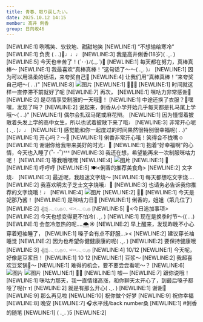 ```yaml
---
title: 青春、取り戻したい。
date: 2025.10.12 14:15
member: 高井 俐香
group: 日向坂46
---
```


[NEWLINE:1]
咧嘴笑、软软地、甜甜地笑
[NEWLINE:1]
“不想输给寒冷”
[NEWLINE:1]
负责 ( . .)🎠♩♩♩
[NEWLINE:3]
我是高井俐香(18岁)( .ˬ. )
[NEWLINE:5]
今天也辛苦了！(´･･)ﾉ(._.`)🍵
[NEWLINE:1]
每天都在努力，真棒真棒〜
[NEWLINE:1]
我最喜欢“真棒真棒！”这句话了〜〜( .ˬ. )♩
[NEWLINE:1]
因为可以用温柔的话语，来夸奖自己💞
[NEWLINE:4]
让我们用“真棒真棒！”来夸奖自己吧〜( . .)"
[NEWLINE:8]
![图片](https://cdn.hinatazaka46.com/files/14/diary/official/member/moblog/202510/mobxmNZMq.jpg)
[NEWLINE:1]
📸📸📸
[NEWLINE:1]
时间就这样一直停滞不前就好了呢
[NEWLINE:7]
再次，
[NEWLINE:1]
咪咕力非常感谢💞
[NEWLINE:2]
是尽情享受制服的一天哦🏫！
[NEWLINE:1]
中途还换了衣服？💭嘿嘿，发现了吗？
[NEWLINE:2]
说起来，俐香从小学开始几乎每天都是扎马尾上学哦〜( . .)"
[NEWLINE:1]
偶尔会扎双马尾或麻花辫。
[NEWLINE:1]
因为憧憬着披散着头发上学的高中女生，所以也试着披散下来了哦♩
[NEWLINE:3]
非常开心呢( .ˬ. )♩♩
[NEWLINE:1]
感觉能和你一起度过的时间果然很特别很幸福呢( . .)"
[NEWLINE:1]
开心吗？〜🌸
[NEWLINE:1]
俐香非常开心哦！笑得合不拢嘴☺️
[NEWLINE:1]
谢谢你给我带来美好的时光♩💞
[NEWLINE:1]
抱着“好幸福啊”的心情，今天也入睡了(՞- -՞)ᶻᶻᶻ
[NEWLINE:3]
我还在想，希望能再来一次制服咪咕力呢！
[NEWLINE:1]
等我哦嘿嘿
[NEWLINE:4]
![图片](https://cdn.hinatazaka46.com/files/14/diary/official/member/moblog/202510/mobK1uS8v.jpg)
[NEWLINE:1]
📸
[NEWLINE:1]
呼呼呼
[NEWLINE:5]
🍽️<俐香的推荐美食角>
[NEWLINE:2]
文字烧♩
[NEWLINE:3]
最近呢，我超迷文字烧〜
[NEWLINE:1]
每天都想吃文字烧....
[NEWLINE:2]
我喜欢明太子芝士文字烧哦♩🤤
[NEWLINE:3]
也请务必告诉我你推荐的文字烧哦！♩
[NEWLINE:4]
![图片](https://cdn.hinatazaka46.com/files/14/diary/official/member/moblog/202510/mobWUmYKp.jpg)
[NEWLINE:2]
📸📸
[NEWLINE:1]
今天是妃那乃酱！
[NEWLINE:1]
是咪咕力日💞
[NEWLINE:1]
俐香的，姐姐（第几位了）
[NEWLINE:2]
𓆉𓂃◌𓈒𓐍◌𓈒 𓆟𓂃◌𓈒𓐍
[NEWLINE:5]
🎠<今日追加事项>
[NEWLINE:2]
今天也想变得更不怕冷( .ˬ. )
[NEWLINE:1]
现在是换季时节〜(( . .)
[NEWLINE:1]
会忽冷忽热的呢....🌨️☀️
[NEWLINE:2]
早上醒来，发现昨晚不小心穿着短袖睡了，
[NEWLINE:1]
嗓子会有点不舒服...><
[NEWLINE:2]
建议穿长袖睡觉
[NEWLINE:2]
因为也希望你健健康康的呢( .ˬ. )
[NEWLINE:2]
要保持健康哦
[NEWLINE:3]
𓆉𓂃◌𓈒𓐍◌𓈒 𓆟𓂃◌𓈒𓐍
[NEWLINE:4]
10/12
[NEWLINE:1]
今天呢，好像是豆浆日！
[NEWLINE:1]
10 12
[NEWLINE:1]
豆浆〜
[NEWLINE:2]
我超喜欢豆浆锅🍲〜
[NEWLINE:1]
难得的机会，要不要尝尝看呢〜？
[NEWLINE:6]
![图片](https://cdn.hinatazaka46.com/files/14/diary/official/member/moblog/202510/mobj3YYS2.jpg)
![图片](https://cdn.hinatazaka46.com/files/14/diary/official/member/moblog/202510/mobavJUMV.jpg)
[NEWLINE:1]
📸📸
[NEWLINE:1]
嘘—
[NEWLINE:7]
跟你说哦！
[NEWLINE:1]
咪咕力那天，我一直情绪高涨，和你聊天太开心了，到最后嗓子都哑了呢(т т)
[NEWLINE:2]
就是有那么开心( .ˬ. )
[NEWLINE:1]
谢谢💞
[NEWLINE:9]
那么再见啦
[NEWLINE:10]
祝你做个好梦
[NEWLINE:9]
祝你幸福
[NEWLINE:8]
晚安
[NEWLINE:7]
🎧水平线/back number桑
[NEWLINE:1]
#俐香的随笔
[NEWLINE:1]
( .ˬ. )5
[NEWLINE:2]